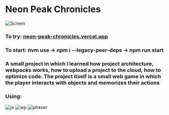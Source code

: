 # Neon Peak Chronicles
![Screen](https://github.com/demurre/NeonPeakChronicles/assets/117121382/b7e87c56-c459-4506-8c56-944313b139d2)
### To try: [neon-peak-chronicles.vercel.app](https://neon-peak-chronicles.vercel.app/)
### To start: nvm use -> npm i --legacy-peer-deps -> npm run start
### A small project in which I learned how project architecture, webpacks works, how to upload a project to the cloud, how to optimize code. The project itself is a small web game in which the player interacts with objects and memorizes their actions
### Using: 
![js](https://img.shields.io/badge/JavaScript-F7DF1E.svg?style=for-the-badge&logo=JavaScript&logoColor=black)
![wp](https://img.shields.io/badge/Webpack-8DD6F9.svg?style=for-the-badge&logo=Webpack&logoColor=black)
![phaser](https://img.shields.io/badge/phaser-3776AB.svg?style=for-the-badge&logo=phaser&logoColor=black)
